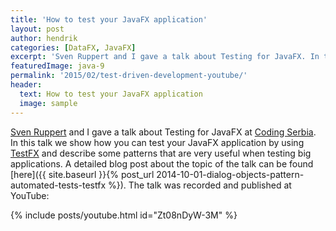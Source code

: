 ```yaml
---
title: 'How to test your JavaFX application'
layout: post
author: hendrik
categories: [DataFX, JavaFX]
excerpt: 'Sven Ruppert and I gave a talk about Testing for JavaFX. In this talk we show how you can test your JavaFX application with TestFX.'
featuredImage: java-9
permalink: '2015/02/test-driven-development-youtube/'
header:
  text: How to test your JavaFX application
  image: sample
---
```

[Sven Ruppert](https://twitter.com/SvenRuppert) and I gave a talk about Testing for JavaFX at [Coding Serbia](http://codingserbia.com). In this talk we show how you can test your JavaFX application by using [TestFX](https://github.com/TestFX/TestFX) and describe some patterns that are very useful when testing big applications. A detailed blog post about the topic of the talk can be found [here]({{ site.baseurl }}{% post_url 2014-10-01-dialog-objects-pattern-automated-tests-testfx %}). The talk was recorded and published at YouTube:

{% include posts/youtube.html id="Zt08nDyW-3M" %}
